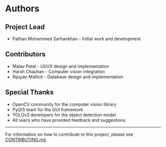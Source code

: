 # Authors

## Project Lead

- Pathan Mohammed Sarhankhan - Initial work and development

## Contributors

- Malav Patel - UI/UX design and implementation
- Harsh Chauhan  - Computer vision integration
- Rijuyan Mallick - Database design and implementation

## Special Thanks

- OpenCV community for the computer vision library
- PyQt5 team for the GUI framework
- YOLOv3 developers for the object detection model
- All users who have provided feedback and suggestions

---

For information on how to contribute to this project, please see [CONTRIBUTING.md](CONTRIBUTING.md).